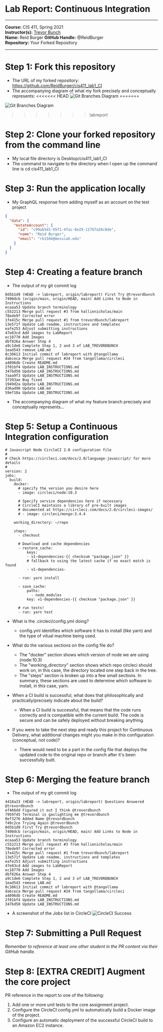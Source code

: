 # Lab Report: Continuous Integration
___
**Course:** CIS 411, Spring 2021  
**Instructor(s):** [Trevor Bunch](https://github.com/trevordbunch)  
**Name:** Reid Burger 
**GitHub Handle:** @ReidBurger  
**Repository:** Your Forked Repository  
___

# Step 1: Fork this repository
- The URL of my forked repository: https://github.com/ReidBurger/cis411_lab1_CI
- The accompanying diagram of what my fork precisely and conceptually represents: 
<<<<<<< HEAD
![Git Branches Diagram](assets/git_diagram.png)
=======

![Git Branches Diagram](../assets/git_diagram.png) 
>>>>>>> labreport

# Step 2: Clone your forked repository from the command line  
- My local file directory is Desktop/cis411_lab1_CI
- The command to navigate to the directory when I open up the command line is cd cis411_lab1_CI

# Step 3: Run the application locally
- My GraphQL response from adding myself as an account on the test project
``` json
{
  "data": {
    "mutateAccount": {
      "id": "c99ab5d1-95f1-4fac-8e29-11767a26c8de",
      "name": "Reid Burger",
      "email": "rb1504@messiah.edu"
    }
  }
}
```

# Step 4: Creating a feature branch
- The output of my git commit log
```
0d5b1d9 (HEAD -> labreport, origin/labreport) First Try @trevordbunch
7490dcb (origin/main, origin/HEAD, main) Add Links to Node in Instructions
ecaaa53 Update branch terminology
c552213 Merge pull request #3 from hallienicholas/main
78ede9f Corrected error
1fe415c Merge pull request #1 from trevordbunch/labreport
13e571f Update Lab readme, instructions and templates
eafe253 Adjust submitting instructions
47e83cd Add images to LabReport
ec18770 Add Images
dbf826a Answer Step 4
a9c1de6 Complete Step 1, 2 and 3 of LAB_TREVORDBUNCH
1ead543 remove LAB.md
8c38613 Initial commit of labreport with @tangollama
dabceca Merge pull request #24 from tangollama/circleci
a4096db Create README.md
2f01bf4 Update LAB_INSTRUCTIONS.md
347bd50 Update LAB_INSTRUCTIONS.md
7aaa9f3 Update LAB_INSTRUCTIONS.md
37393ae Bug fixed
1949d2a Update LAB_INSTRUCTIONS.md
d36ad90 Update LAB.md
59ef18a Update LAB_INSTRUCTIONS.md
```
- The accompanying diagram of what my feature branch precisely and conceptually represents...

# Step 5: Setup a Continuous Integration configuration
```
# Javascript Node CircleCI 2.0 configuration file
#
# Check https://circleci.com/docs/2.0/language-javascript/ for more details
#
version: 2
jobs:
  build:
    docker:
      # specify the version you desire here
      - image: circleci/node:10.3
      
      # Specify service dependencies here if necessary
      # CircleCI maintains a library of pre-built images
      # documented at https://circleci.com/docs/2.0/circleci-images/
      # - image: circleci/mongo:3.4.4

    working_directory: ~/repo

    steps:
      - checkout

      # Download and cache dependencies
      - restore_cache:
          keys:
          - v1-dependencies-{{ checksum "package.json" }}
          # fallback to using the latest cache if no exact match is found
          - v1-dependencies-

      - run: yarn install

      - save_cache:
          paths:
            - node_modules
          key: v1-dependencies-{{ checksum "package.json" }}
        
      # run tests!
      - run: yarn test
```

- What is the .circleci/config.yml doing?  
    - config.yml identifies which software it has to install (like yarn) and the type of vitual machine being used. 

- What do the various sections on the config file do?  
    - The "docker" section shows which version of node we are using (node:10.3) 
    - The "working_directory" section shows which repo circleci should work on, in this case, the directory located one step back in the tree.  
    - The "steps" section is broken up into a few small sections. In summary, these sections are used to determine which software to install, in this case, yarn. 

- When a CI build is successful, what does that philosophically and practically/precisely indicate about the build?  
  - When a CI build is successful, that means that the code runs correctly and is compatible with the current build. The code is secure and can be safely deployed without breaking anything. 
   

- If you were to take the next step and ready this project for Continuous Delivery, what additional changes might you make in this configuration (conceptual, not code)?  
  - There would need to be a part in the config file that deploys the updated code to the original repo or branch after it's been successfully built.
   

# Step 6: Merging the feature branch
* The output of my git commit log
```
4418a33 (HEAD -> labreport, origin/labreport) Questions Answered @trevordbunch
ef466dd Figured it out I think @trevordbunch
7959f45 Terminal is gaslighting me @trevordbunch
0ef3276 Added Name @trevordbunch
f49c2ce Trying Again @trevordbunch
0d5b1d9 First Try @trevordbunch
7490dcb (origin/main, origin/HEAD, main) Add Links to Node in Instructions
ecaaa53 Update branch terminology
c552213 Merge pull request #3 from hallienicholas/main
78ede9f Corrected error
1fe415c Merge pull request #1 from trevordbunch/labreport
13e571f Update Lab readme, instructions and templates
eafe253 Adjust submitting instructions
47e83cd Add images to LabReport
ec18770 Add Images
dbf826a Answer Step 4
a9c1de6 Complete Step 1, 2 and 3 of LAB_TREVORDBUNCH
1ead543 remove LAB.md
8c38613 Initial commit of labreport with @tangollama
dabceca Merge pull request #24 from tangollama/circleci
a4096db Create README.md
2f01bf4 Update LAB_INSTRUCTIONS.md
347bd50 Update LAB_INSTRUCTIONS.md
```

* A screenshot of the _Jobs_ list in CircleCI
![CircleCI Success](../assets/circleci_success.png)

# Step 7: Submitting a Pull Request
_Remember to reference at least one other student in the PR content via their GitHub handle._



# Step 8: [EXTRA CREDIT] Augment the core project
PR reference in the report to one of the following:
1. Add one or more unit tests to the core assignment project. 
2. Configure the CircleCI config.yml to automatically build a Docker image of the project.
3. Configure an automatic deployment of the successful CircleCI build to an Amazon EC2 instance.
